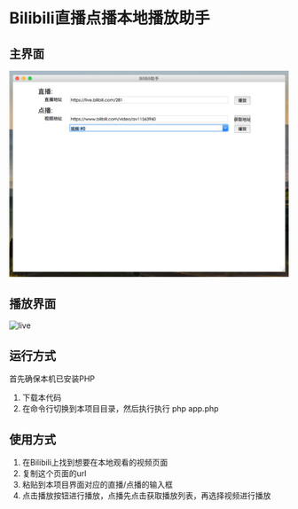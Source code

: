 # Bilibili直播点播本地播放助手

## 主界面
![main](main.png)

## 播放界面
![live](live.png)

## 运行方式

首先确保本机已安装PHP

1. 下载本代码
2. 在命令行切换到本项目目录，然后执行执行 php app.php

## 使用方式

1. 在Bilibili上找到想要在本地观看的视频页面
2. 复制这个页面的url
3. 粘贴到本项目界面对应的直播/点播的输入框
4. 点击播放按钮进行播放，点播先点击获取播放列表，再选择视频进行播放
